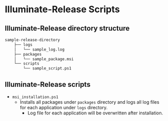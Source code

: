 # Illuminate-Release Scripts

## Illuminate-Release directory structure
```bash
sample-release-directory
    ├── logs
    │   └── sample_log.log
    ├── packages
    │   └── sample_package.msi
    └── scripts
        └── sample_script.ps1
```

## Illuminate-Release scripts
* `msi_installation.ps1` 
  * Installs all packages under `packages` directory
  and logs all log files for each application under `logs` directory.
    * Log file for each application will be overwritten after installation.
